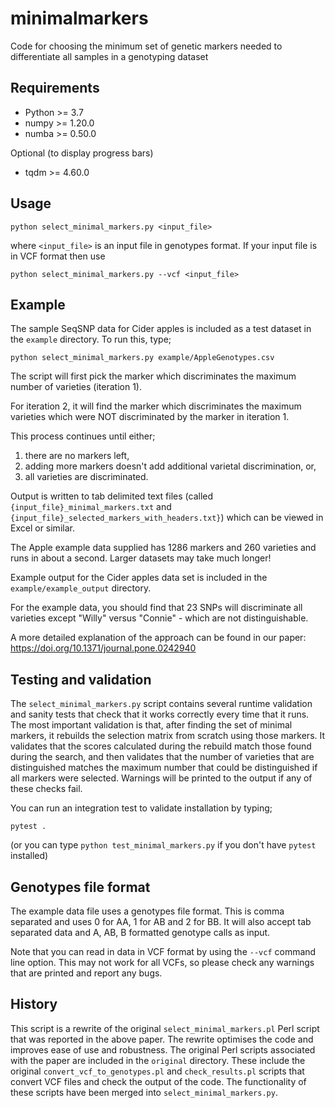 # minimalmarkers

Code for choosing the minimum set of genetic markers needed to differentiate all samples in a genotyping dataset

## Requirements

* Python >= 3.7
* numpy >= 1.20.0
* numba >= 0.50.0

Optional (to display progress bars)

* tqdm >= 4.60.0

## Usage

```
python select_minimal_markers.py <input_file>
```

where `<input_file>` is an input file in genotypes format. If your input
file is in VCF format then use

```
python select_minimal_markers.py --vcf <input_file>
```

## Example

The sample SeqSNP data for Cider apples is included as a test dataset
in the `example` directory. To run this, type;

```
python select_minimal_markers.py example/AppleGenotypes.csv
```

The script will first pick the marker which discriminates the maximum
number of varieties (iteration 1).

For iteration 2, it will find the marker which discriminates the maximum
varieties which were NOT discriminated by the marker in iteration 1.

This process continues until either;

1. there are no markers left,
2. adding more markers doesn't add additional varietal discrimination, or,
3. all varieties are discriminated.

Output is written to tab delimited text files (called
`{input_file}_minimal_markers.txt` and
`{input_file}_selected_markers_with_headers.txt}`) which can be
viewed in Excel or similar.

The Apple example data supplied has 1286 markers and 260 varieties
and runs in about a second. Larger datasets may take much longer!

Example output for the Cider apples data set is included in the
`example/example_output` directory.

For the example data, you should find that 23 SNPs will discriminate
all varieties except "Willy" versus "Connie" - which are not distinguishable.

A more detailed explanation of the approach can be found in
our paper: https://doi.org/10.1371/journal.pone.0242940

## Testing and validation

The `select_minimal_markers.py` script contains several runtime validation
and sanity tests that check that it works correctly every time
that it runs. The most important validation is that, after finding the
set of minimal markers, it rebuilds the selection matrix from scratch using
those markers. It validates that the scores calculated during the rebuild
match those found during the search, and then validates that the number
of varieties that are distinguished matches the maximum number that could
be distinguished if all markers were selected. Warnings will be printed
to the output if any of these checks fail.

You can run an integration test to validate installation by typing;

```
pytest .
```

(or you can type `python test_minimal_markers.py` if you don't have
`pytest` installed)

## Genotypes file format

The example data file uses a genotypes file format. This is comma separated
and uses 0 for AA, 1 for AB and 2 for BB. It will also accept tab separated
data and A, AB, B formatted genotype calls as input.

Note that you can read in data in VCF format by using the `--vcf` command
line option. This may not work for all VCFs, so please check any warnings
that are printed and report any bugs.

## History

This script is a rewrite of the original `select_minimal_markers.pl` Perl
script that was reported in the above paper. The rewrite optimises the code
and improves ease of use and robustness. The original Perl scripts
associated with the paper are included in the `original` directory.
These include the original `convert_vcf_to_genotypes.pl` and
`check_results.pl` scripts that convert VCF files and check the output
of the code. The functionality of these scripts have been merged into
`select_minimal_markers.py`.
